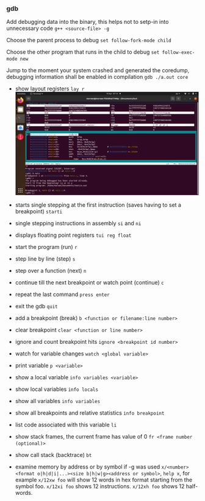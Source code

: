 ### gdb

Add debugging data into the binary, this helps not to setp-in into unnecessary code
`g++ <source-file> -g`

Choose the parent process to debug
`set follow-fork-mode child`

Choose the other program that runs in the child to debug
`set follow-exec-mode new`

Jump to the moment your system crashed and generated the coredump, debugging information shall be enabled in compilation
`gdb ./a.out core`

* show layout registers `lay r`
![layout register](images/layout_reg.png "layout register")

* starts single stepping at the first instruction (saves having to set a breakpoint) `starti`
* single stepping instructions in assembly `si` and `ni`
* displays floating point registers `tui reg float`

* start the program (run) `r`
* step line by line (step) `s`
* step over a function (next) `n`
* continue till the next breakpoint or watch point (continue) `c`
* repeat the last command `press enter`
* exit the gdb `quit`

* add a breakpoint (break) `b <function or filename:line number>`
* clear breakpoint `clear <function or line number>`
* ignore and count breakpoint hits `ignore <breakpoint id number>`
* watch for variable changes `watch <global variable>`
* print variable `p <variable>`

* show a local variable `info variables <variable>`
* show local variables `info locals`
* show all variables `info variables`
* show all breakpoints and relative statistics `info breakpoint`

* list code associated with this variable `li`
* show stack frames, the current frame has value of 0 `fr <frame number (optional)>`
* show call stack (backtrace) `bt`
* examine memory by address or by symbol if -g was used `x/<number><format o|h|d|i|...><size b|h|w|g><address or symbol>`, `help x`, for example `x/12xw foo` will show 12 words in hex format starting from the symbol foo.
`x/12xi foo` shows 12 instructions.
`x/12xh foo` shows 12 half-words.
